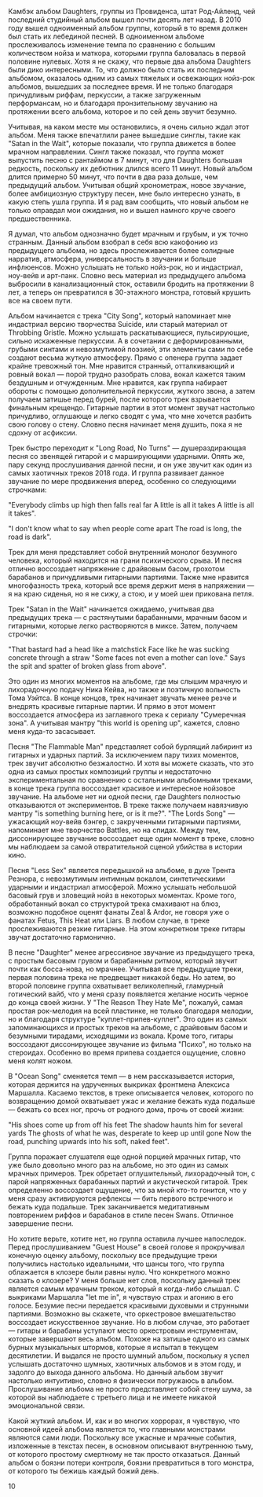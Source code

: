 Камбэк альбом Daughters, группы из Провиденса, штат Род-Айленд, чей последний студийный альбом вышел почти десять лет назад. В 2010 году вышел одноименный альбом группы, который в то время должен был стать их лебединой песней. В одноименном альбоме прослеживалось изменение темпа по сравнению с большим количеством нойза и маткора, которыми группа баловалась в первой половине нулевых. Хотя я не скажу, что первые два альбома Daughters были дико интересными. То, что должно было стать их последним альбомом, оказалось одним из самых тяжелых и освежающих нойз-рок альбомов, вышедших за последнее время. И не только благодаря причудливым риффам, перкуссии, а также загруженным перформансам, но и благодаря пронзительному звучанию на протяжении всего альбома, которое и по сей день звучит безумно.

Учитывая, на каком месте мы остановились, я очень сильно ждал этот альбом. Меня также впечатлили ранее вышедшие синглы, такие как "Satan in the Wait", которые показали, что группа движется в более мрачном направлении. Сингл также показал, что группа может выпустить песню с рантаймом в 7 минут, что для Daughters большая редкость, поскольку их дебютник длился всего 11 минут. Новый альбом длится примерно 50 минут, что почти в два раза дольше, чем предыдущий альбом. Учитывая общий хронометраж, новое звучание, более амбициозную структуру песен, мне было интересно узнать, в какую степь ушла группа. И я рад вам сообщить, что новый альбом не только оправдал мои ожидания, но и вышел намного круче своего предшественника.

Я думал, что альбом однозначно будет мрачным и грубым, и уж точно странным. Данный альбом взобрал в себя всю какофонию из предыдущего альбома, но здесь прослеживается более солидные нарратив, атмосфера, универсальность в звучании и больше инфлюенсов. Можно услышать не только нойз-рок, но и индастриал, ноу-вейв и арт-панк. Словно весь материал из предыдущего альбома выбросили в канализационный сток, оставили бродить на протяжении 8 лет, а теперь он превратился в 30-этажного монстра, готовый крушить все на своем пути.

Альбом начинается с трека "City Song", который напоминает мне индастриал версию творчества Suicide, или старый материал от Throbbing Gristle. Можно услышать раскатывающиеся, пульсирующие, сильно искаженные перкуссии. А в сочетании с деформированными, грубыми синтами и невозмутимой поэзией, эти элементы сами по себе создают весьма жуткую атмосферу. Прямо с опенера группа задает крайне тревожный тон. Мне нравится странный, отталкивающий и ровный вокал — порой трудно разобрать слова, вокал кажется таким бездушным и отчужденным. Мне нравится, как группа набирает обороты с помощью дополнительной перкуссии, жуткого звона, а затем получаем затишье перед бурей, после которого трек взрывается финальным крещендо. Гитарные партии в этот момент звучат настолько причудливо, оглушающе и легко сводят с ума, что мне хочется разбить свою голову о стену. Словно песня начинает меня душить, пока я не сдохну от асфиксии.

Трек быстро переходит к "Long Road, No Turns" — душераздирающая песня со звенящей гитарой и с марширующими ударными. Опять же, пару секунд прослушивания данной песни, и он уже звучит как один из самых хаотичных треков 2018 года. И группа развивает данное звучание по мере продвижения вперед, особенно со следующими строчками:

"Everybody climbs up high then falls real far
A little is all it takes
A little is all it takes".

"I don't know what to say when people come apart
The road is long, the road is dark".

Трек для меня представляет собой внутренний монолог безумного человека, который находится на грани психического срыва. И песня отлично воссоздает напряжение с драйвовым басом, грохотом барабанов и причудливыми гитарными партиями. Также мне нравится многофазность трека, который все время держит меня в напряжении — я на краю сиденья, но я не сижу, а стою, и у моей шеи прикована петля.

Трек "Satan in the Wait" начинается ожидаемо, учитывая два предыдущих трека — с растянутыми барабанными, мрачным басом и гитарными, которые легко растворяются в миксе. Затем, получаем строчки:

"That bastard had a head like a matchstick
Face like he was sucking concrete through a straw
"Some faces not even a mother can love."
Says the spit and spatter of broken glass from above".

Это один из многих моментов на альбоме, где мы слышим мрачную и лихорадочную подачу Ника Кейва, но также и поэтичную вольность Тома Уэйтса. В конце концов, трек начинает звучать менее резче и внедрять красивые гитарные партии. И прямо в этот момент воссоздается атмосфера из заглавного трека к сериалу "Сумеречная зона". А учитывая мантру "this world is opening up", кажется, словно меня куда-то засасывает.

Песня "The Flammable Man" представляет собой бурлящий лабиринт из гитарных и ударных партий. За исключением пару тихих моментов, трек звучит абсолютно безжалостно. И хотя вы можете сказать, что это одна из самых простых композиций группы и недостаточно экспериментальная по сравнению с остальными альбомными треками, в конце трека группа воссоздает красивое и интересное нойзовое звучание. На альбоме нет ни одной песни, где Daughters полностью отказываются от экспериментов. В треке также получаем навязчивую мантру "is something burning here, or is it me?". "The Lords Song" — ужасающий ноу-вейв бэнгер, с закрученными гитарными партиями, напоминает мне творчество Battles, но на спидах. Между тем, диссонирующее звучание воссоздает еще один момент в треке, словно мы наблюдаем за самой отвратительной сценой убийства в истории кино.

Песня "Less Sex" является передышкой на альбоме, в духе Трента Резнора, с невозмутимым интимным вокалом, синтетическими ударными и индастриал атмосферой. Можно услышать небольшой басовый грув и зловещий нойз в некоторых моментах. Кроме того, обработанный вокал со структурой трека смахивают на блюз, возможно подобное оценят фанаты Zeal & Ardor, не говоря уже о фанатах Fetus, This Heat или Liars. В любом случае, в треке прослеживаются резкие гитарные. На этом конкретном треке гитары звучат достаточно гармонично.

В песне "Daughter" менее агрессивное звучание из предыдущего трека, с простым басовым грувом и барабанным ритмом, который звучит почти как босса-нова, но мрачнее. Учитывая все предыдущие треки, первая половина трека не предвещает никакой беды. Но затем, во второй половине группа охватывает великолепный, гламурный готический вайб, что у меня сразу появляется желание носить черное до конца своей жизни. У "The Reason They Hate Me", пожалуй, самая простая рок-мелодия на всей пластинке, не только благодаря мелодии, но и благодаря структуре "куплет-припев-куплет". Это один из самых запоминающихся и простых треков на альбоме, с драйвовым басом и безумными тирадами, исходящими из вокала. Кроме того, гитары воссоздают диссонирующее звучание из фильма "Психо", но только на стероидах. Особенно во время припева создается ощущение, словно меня колят ножом.

В "Ocean Song" сменяется темп — в нем рассказывается история, которая держится на удрученных выкриках фронтмена Алексиса Маршалла. Касаемо текстов, в треке описывается человек, которого по возвращению домой охватывает ужас и желание бежать куда подальше — бежать со всех ног, прочь от родного дома, прочь от своей жизни:

"His shoes come up from off his feet
The shadow haunts him for several yards
The ghosts of what he was, desperate to keep up until gone
Now the road, punching upwards into his soft, naked feet".

Группа поражает слушателя еще одной порцией мрачных гитар, что уже было довольно много раз на альбоме, но это один из самых мрачных примеров. Трек обретает оглушительный, лихорадочный тон, с парой напряженных барабанных партий и акустической гитарой. Трек определенно воссоздает ощущение, что за мной кто-то гонится, что у меня сразу активируются рефлексы — бить первого встречного и бежать куда подальше. Трек заканчивается медитативным повторением риффов и барабанов в стиле песен Swans. Отличное завершение песни.

Но хотите верьте, хотите нет, но группа оставила лучшее напоследок. Перед прослушиванием "Guest House" в своей голове я прокручивал конечную оценку альбому, поскольку все предыдущие треки получились настолько идеальными, что шансы того, что группа облажается в клозере были равны нулю. Что конкретного можно сказать о клозере? У меня больше нет слов, поскольку данный трек является самым мрачным треком, который я когда-либо слышал. С выкриками Маршалла "let me in", я чувствую страх и агонию в его голосе. Безумие песни передается красивыми духовыми и струнными партиями. Возможно вы скажете, что оркестровое вмешательство воссоздает искусственное звучание. Но в любом случае, это работает — гитары и барабаны уступают место оркестровым инструментам, которые завершают весь альбом. Похоже на затишье одного из самых бурных музыкальных штормов, которые я испытал в текущем десятилетии. И выдался не просто шумный альбом, поскольку я успел услышать достаточно шумных, хаотичных альбомов и в этом году, и задолго до выхода данного альбома. Но данный альбом звучит настолько интуитивно, словно я физически погружаюсь в альбом. Прослушивание альбома не просто представляет собой стену шума, за которой вы наблюдаете с третьего лица и не имеете никакой эмоциональной связи.

Какой жуткий альбом. И, как и во многих хоррорах, я чувствую, что основной идеей альбома является то, что главными монстрами являются сами люди. Поскольку все ужасные и мрачные события, изложенные в текстах песен, в основном описывают внутреннюю тьму, от которого простому смертному не так просто отказаться. Данный альбом о боязни потери контроля, боязни превратиться в того монстра, от которого ты бежишь каждый божий день.

10

